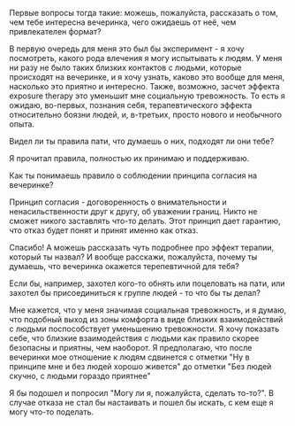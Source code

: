 Первые вопросы тогда такие: можешь, пожалуйста, рассказать о том, чем тебе интересна вечеринка, чего ожидаешь от неё, чем привлекателен формат? 

В первую очередь для меня это был бы эксперимент - я хочу посмотреть, какого рода влечения я могу испытывать к людям. У меня ни разу не было таких близких контактов с людьми, которые происходят на вечеринке, и я хочу узнать, каково это вообще для меня, насколько это приятно и интересно. Также, возможно, засчет эффекта exposure therapy это уменьшит мне социальную тревожность. То есть я ожидаю, во-первых, познания себя, терапевтического эффекта относительно боязни людей, и, в-третьих, просто нового и необычного опыта.

Видел ли ты правила пати, что думаешь о них, подходят ли они тебе? 

Я прочитал правила, полностью их принимаю и поддерживаю.

Как ты понимаешь правило о соблюдении принципа согласия на вечеринке?

Принцип согласия - договоренность о внимательности и ненасильственности друг к другу, об уважении границ. Никто не сможет никого заставлять что-то делать. Этот принцип дает гарантию, что отказ будет понят и принят именно как отказ.

Спасибо! А можешь рассказать чуть подробнее про эффект терапии, который ты назвал? И вообще расскажи, пожалуйста, почему ты думаешь, что вечеринка окажется терепевтичной для тебя? 

Если бы, например, захотел кого-то обнять или поцеловать на пати, или захотел бы присоединиться к группе людей - то что бы ты делал?

Мне кажется, что у меня значимая социальная тревожность, и я думаю, что подобный выход из зоны комфорта в виде близких взаимодействий с людьми поспособствует уменьшению тревожности. Я хочу показать себе, что близкие взаимодействия с людьми как правило скорее безопасны и приятны, чем наоборот. Я предполагаю, что после вечеринки мое отношение к людям сдвинется с отметки "Ну в принципе мне и без людей хорошо живется" до отметки "Без людей скучно, с людьми гораздо приятнее"

Я бы подошел и попросил "Могу ли я, пожалуйста, сделать то-то?". В случае отказа не стал бы настаивать и пошел бы искать, с кем еще я могу что-то поделать.